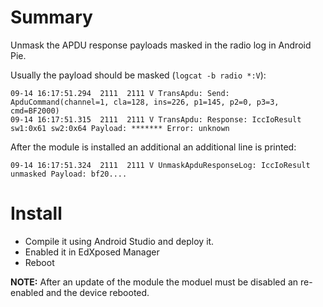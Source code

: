 # Summary

Unmask the APDU response payloads masked in the radio log in Android Pie.

Usually the payload should be masked (`logcat -b radio *:V`):

    09-14 16:17:51.294  2111  2111 V TransApdu: Send: ApduCommand(channel=1, cla=128, ins=226, p1=145, p2=0, p3=3, cmd=BF2000)
    09-14 16:17:51.315  2111  2111 V TransApdu: Response: IccIoResult sw1:0x61 sw2:0x64 Payload: ******* Error: unknown

After the module is installed an additional an additional line is printed:

    09-14 16:17:51.324  2111  2111 V UnmaskApduResponseLog: IccIoResult unmasked Payload: bf20....
    
# Install

* Compile it using Android Studio and deploy it.
* Enabled it in EdXposed Manager
* Reboot

__NOTE:__ After an update of the module the moduel must be disabled an re-enabled and the device rebooted. 
